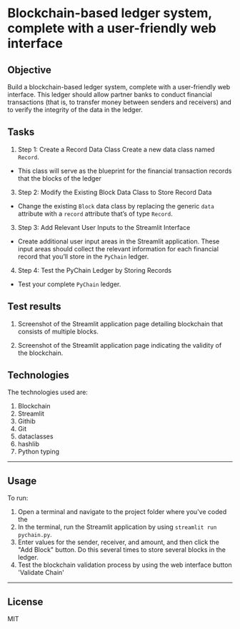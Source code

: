 # Blockchain-based ledger system, complete with a user-friendly web interface

## Objective
Build a blockchain-based ledger system, complete with a user-friendly web interface. This ledger should allow partner banks to conduct financial transactions (that is, to transfer money between senders and receivers) and to verify the integrity of the data in the ledger.

## Tasks
1. Step 1: Create a Record Data Class
Create a new data class named `Record`.
- This class will serve as the blueprint for the financial transaction records that the blocks of the ledger

3. Step 2: Modify the Existing Block Data Class to Store Record Data
- Change the existing `Block` data class by replacing the generic `data` attribute with a `record` attribute that’s of type `Record`.

3. Step 3: Add Relevant User Inputs to the Streamlit Interface
- Create additional user input areas in the Streamlit application. These input areas should collect the relevant information for each financial record that you’ll store in the `PyChain` ledger.

4. Step 4: Test the PyChain Ledger by Storing Records
- Test your complete `PyChain` ledger.

## Test results
1. Screenshot of the Streamlit application page detailing blockchain that consists of multiple blocks.

2. Screenshot of the Streamlit application page indicating the validity of the blockchain.

## Technologies

The technologies used are:
1. Blockchain 
2. Streamlit
3. Githib
4. Git
5. dataclasses
6. hashlib
7. Python typing

---

## Usage
To run:
1. Open a terminal and navigate to the project folder where you've coded the
2. In the terminal, run the Streamlit application by using `streamlit run pychain.py`.
3. Enter values for the sender, receiver, and amount, and then click the "Add Block" button. Do this several times to store several blocks in the ledger.
4. Test the blockchain validation process by using the web interface button 'Validate Chain'

---

## License

MIT
